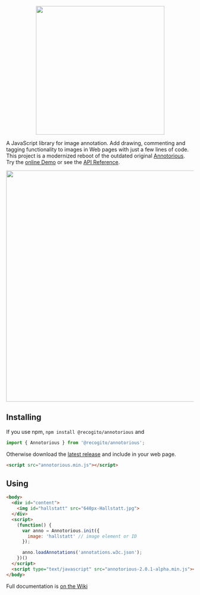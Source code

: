 <p align="center">
  <img width="345" src="https://raw.githubusercontent.com/recogito/annotorious/master/annotorious-logo-white-small.png" />
  <br/>
</p>

A JavaScript library for image annotation. Add drawing, commenting and tagging functionality to images
in Web pages with just a few lines of code. This project is a modernized reboot of the outdated 
original [Annotorious](http://annotorious.github.io/). Try the [online Demo](https://recogito.github.io/annotorious/)
or see the [API Reference](https://github.com/recogito/annotorious/wiki/API-Reference).

<img width="620" src="https://raw.githubusercontent.com/recogito/annotorious/master/screenshot.jpg" />

## Installing

If you use npm, `npm install @recogito/annotorious` and 

```javascript
import { Annotorious } from '@recogito/annotorious';
```

Otherwise download the [latest release](https://github.com/recogito/recogito-js/releases/latest)
and include in your web page.

```html
<script src="annotorious.min.js"></script>
```

## Using

```html
<body>
  <div id="content">
    <img id="hallstatt" src="640px-Hallstatt.jpg">
  </div>
  <script>
    (function() {
      var anno = Annotorious.init({
        image: 'hallstatt' // image element or ID
      });

      anno.loadAnnotations('annotations.w3c.json');
    })()
  </script>
  <script type="text/javascript" src="annotorious-2.0.1-alpha.min.js"></script>
</body>
```
Full documentation is [on the Wiki](https://github.com/recogito/annotorious/wiki)




